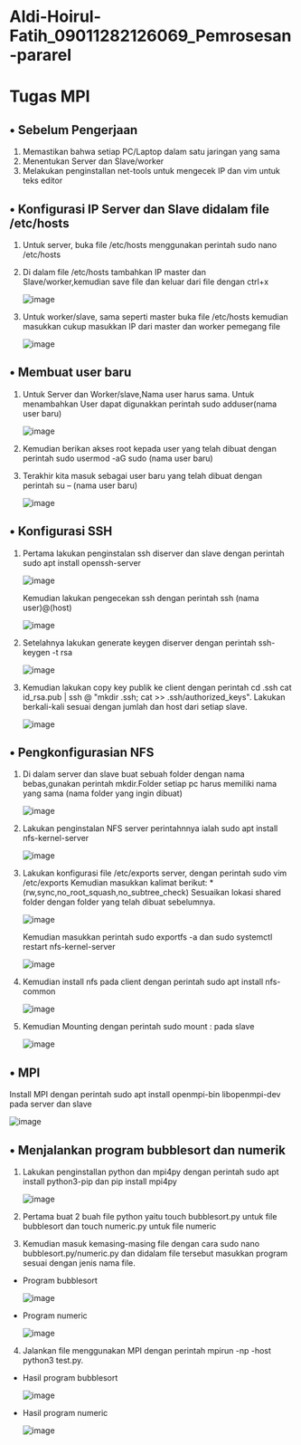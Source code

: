 # Aldi-Hoirul-Fatih_09011282126069_Pemrosesan-pararel
# Tugas MPI

## • Sebelum Pengerjaan
1.	Memastikan bahwa setiap PC/Laptop dalam satu jaringan yang sama 
2.	Menentukan Server dan Slave/worker
3.	Melakukan penginstallan net-tools untuk mengecek IP dan vim untuk teks editor

## •	Konfigurasi IP Server dan Slave didalam file /etc/hosts
1.	Untuk server, buka file /etc/hosts menggunakan perintah sudo nano /etc/hosts
2.	Di dalam file /etc/hosts tambahkan IP master dan Slave/worker,kemudian save file dan keluar dari file dengan ctrl+x

  	![image](https://github.com/aldihf/Aldi-Hoirul-Fatih_09011282126069_Pemrosesan-pararel/assets/151024026/f2d4fde2-a0c4-443d-9989-2b0bbbb7203f)
  	
4.	Untuk worker/slave, sama seperti master buka file /etc/hosts kemudian masukkan cukup masukkan IP dari master dan worker pemegang file
   
    ![image](https://github.com/aldihf/Aldi-Hoirul-Fatih_09011282126069_Pemrosesan-pararel/assets/151024026/6b064ee5-544a-45bd-be02-5ac763903bb9)

## •	Membuat user baru
1.	Untuk Server dan Worker/slave,Nama user harus sama. Untuk menambahkan User dapat digunakkan perintah sudo adduser(nama user baru)

    ![image](https://github.com/aldihf/Aldi-Hoirul-Fatih_09011282126069_Pemrosesan-pararel/assets/151024026/a89a6f01-5162-4d53-bd63-63167b2f577e)

2.	Kemudian berikan akses root kepada user yang telah dibuat dengan perintah sudo usermod -aG sudo (nama user baru)
3.	Terakhir kita masuk sebagai user baru yang telah dibuat dengan perintah su – (nama user baru)
   
    ![image](https://github.com/aldihf/Aldi-Hoirul-Fatih_09011282126069_Pemrosesan-pararel/assets/151024026/33874e39-0006-4b8b-90f0-456ecc6f967f)
   
## •	Konfigurasi SSH
1.	Pertama lakukan penginstalan ssh diserver dan slave dengan perintah sudo apt install openssh-server
   
    ![image](https://github.com/aldihf/Aldi-Hoirul-Fatih_09011282126069_Pemrosesan-pararel/assets/151024026/768213ea-9042-4e68-8d42-084f07b2b2e1)
   
    Kemudian lakukan pengecekan ssh dengan perintah ssh (nama user)@(host)
  	
    ![image](https://github.com/aldihf/Aldi-Hoirul-Fatih_09011282126069_Pemrosesan-pararel/assets/151024026/fb532888-464d-40e8-82c3-579f88384a93)
  	
3.	Setelahnya lakukan generate keygen diserver dengan perintah ssh-keygen -t rsa
   
    ![image](https://github.com/aldihf/Aldi-Hoirul-Fatih_09011282126069_Pemrosesan-pararel/assets/151024026/6e72e6c5-2ac3-49b3-a8a6-172058a4d2f6)
  	
5.	Kemudian lakukan copy key publik ke client dengan perintah cd .ssh
    cat id_rsa.pub | ssh <nama user>@<host> "mkdir .ssh; cat >> .ssh/authorized_keys". Lakukan berkali-kali sesuai dengan jumlah dan host dari setiap slave.
  	
    ![image](https://github.com/aldihf/Aldi-Hoirul-Fatih_09011282126069_Pemrosesan-pararel/assets/151024026/2df8f4a5-9e89-487f-a237-563110f629a4)

## •	Pengkonfigurasian NFS
1.	Di dalam server dan slave buat sebuah folder dengan nama bebas,gunakan perintah mkdir.Folder setiap pc harus memiliki nama yang sama (nama folder yang ingin dibuat)
   
    ![image](https://github.com/aldihf/Aldi-Hoirul-Fatih_09011282126069_Pemrosesan-pararel/assets/151024026/ec0a5878-a317-4ced-a667-218bed1dbd31)
  	
2.	Lakukan penginstalan NFS server perintahnnya ialah sudo apt install nfs-kernel-server
   
    ![image](https://github.com/aldihf/Aldi-Hoirul-Fatih_09011282126069_Pemrosesan-pararel/assets/151024026/940d6da3-65a5-488b-bafb-1ca1c3e8024a)
  	
3.	Lakukan konfigurasi file /etc/exports server, dengan perintah sudo vim /etc/exports
    Kemudian masukkan kalimat berikut:
    <lokasi shared folder> *(rw,sync,no_root_squash,no_subtree_check)
    Sesuaikan lokasi shared folder dengan folder yang telah dibuat sebelumnya.
  	
    ![image](https://github.com/aldihf/Aldi-Hoirul-Fatih_09011282126069_Pemrosesan-pararel/assets/151024026/3733a4d8-7a74-4592-a9a7-b7cceedf8e63)
  	
    Kemudian masukkan perintah sudo exportfs -a dan sudo systemctl restart nfs-kernel-server
  	
    ![image](https://github.com/aldihf/Aldi-Hoirul-Fatih_09011282126069_Pemrosesan-pararel/assets/151024026/e233015f-2f08-4eb9-bec1-8e2bc2655349)
  	
4.	Kemudian install nfs pada client dengan perintah sudo apt install nfs-common
   
    ![image](https://github.com/aldihf/Aldi-Hoirul-Fatih_09011282126069_Pemrosesan-pararel/assets/151024026/c15f94ed-c341-435c-97e3-41cb908577cd)
  	
5.	Kemudian Mounting dengan perintah sudo mount <server host>:<lokasi shared folder di server> <lokasi shared folder di client> pada slave
   
    ![image](https://github.com/aldihf/Aldi-Hoirul-Fatih_09011282126069_Pemrosesan-pararel/assets/151024026/d1c2449e-c544-410c-a882-667a1e03ce95)

## •	MPI
   Install MPI dengan perintah sudo apt install openmpi-bin libopenmpi-dev pada server dan slave

   ![image](https://github.com/aldihf/Aldi-Hoirul-Fatih_09011282126069_Pemrosesan-pararel/assets/151024026/68f9e749-458a-4706-ab43-0f8d71a9b0a0)

## •	Menjalankan program bubblesort dan numerik
1.	Lakukan penginstallan python dan mpi4py dengan perintah sudo apt install python3-pip dan pip install mpi4py
   
    ![image](https://github.com/aldihf/Aldi-Hoirul-Fatih_09011282126069_Pemrosesan-pararel/assets/151024026/a0b95cfc-a498-4920-85f0-69d00a0e615e)
  	
2.	Pertama buat 2 buah file python yaitu touch bubblesort.py untuk file bubblesort dan touch numeric.py untuk file numeric    
3.	Kemudian masuk kemasing-masing file dengan cara sudo nano bubblesort.py/numeric.py dan didalam file tersebut masukkan program sesuai dengan jenis nama file.
- Program bubblesort

  ![image](https://github.com/aldihf/Aldi-Hoirul-Fatih_09011282126069_Pemrosesan-pararel/assets/151024026/02485c97-8c11-409a-8ad5-e414ef7a8740)
  
- Program numeric

  ![image](https://github.com/aldihf/Aldi-Hoirul-Fatih_09011282126069_Pemrosesan-pararel/assets/151024026/bdb0286c-2b62-4f21-bdbc-206a72de18f2)
  
4.	Jalankan file menggunakan MPI dengan perintah mpirun -np <jumlah prosesor> -host <daftar host> python3 test.py.
- Hasil program bubblesort

  ![image](https://github.com/aldihf/Aldi-Hoirul-Fatih_09011282126069_Pemrosesan-pararel/assets/151024026/cc6c8b01-3390-45a9-b565-fa1288689bc6)
  
- Hasil program numeric

  ![image](https://github.com/aldihf/Aldi-Hoirul-Fatih_09011282126069_Pemrosesan-pararel/assets/151024026/15f14fb3-215b-4336-9142-378d91ff5286)
